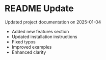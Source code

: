 # README Update

Updated project documentation on 2025-01-04

- Added new features section
- Updated installation instructions
- Fixed typos
- Improved examples
- Enhanced clarity